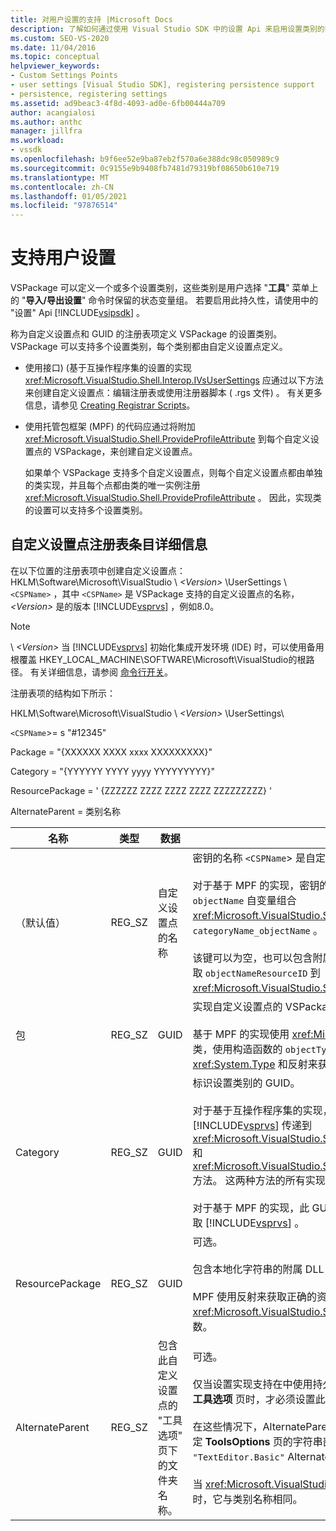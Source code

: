 ```yaml
---
title: 对用户设置的支持 |Microsoft Docs
description: 了解如何通过使用 Visual Studio SDK 中的设置 Api 来启用设置类别的持久性。
ms.custom: SEO-VS-2020
ms.date: 11/04/2016
ms.topic: conceptual
helpviewer_keywords:
- Custom Settings Points
- user settings [Visual Studio SDK], registering persistence support
- persistence, registering settings
ms.assetid: ad9beac3-4f8d-4093-ad0e-6fb00444a709
author: acangialosi
ms.author: anthc
manager: jillfra
ms.workload:
- vssdk
ms.openlocfilehash: b9f6ee52e9ba87eb2f570a6e388dc98c050989c9
ms.sourcegitcommit: 0c9155e9b9408fb7481d79319bf08650b610e719
ms.translationtype: MT
ms.contentlocale: zh-CN
ms.lasthandoff: 01/05/2021
ms.locfileid: "97876514"
---
```

# <a name="support-for-user-settings"></a>支持用户设置
VSPackage 可以定义一个或多个设置类别，这些类别是用户选择 "**工具**" 菜单上的 "**导入/导出设置**" 命令时保留的状态变量组。 若要启用此持久性，请使用中的 "设置" Api [!INCLUDE[vsipsdk](../../extensibility/includes/vsipsdk_md.md)] 。

 称为自定义设置点和 GUID 的注册表项定义 VSPackage 的设置类别。 VSPackage 可以支持多个设置类别，每个类别都由自定义设置点定义。

- 使用接口)  (基于互操作程序集的设置的实现 <xref:Microsoft.VisualStudio.Shell.Interop.IVsUserSettings> 应通过以下方法来创建自定义设置点：编辑注册表或使用注册器脚本 ( .rgs 文件) 。 有关更多信息，请参见 [Creating Registrar Scripts](/cpp/atl/creating-registrar-scripts)。

- 使用托管包框架 (MPF) 的代码应通过将附加 <xref:Microsoft.VisualStudio.Shell.ProvideProfileAttribute> 到每个自定义设置点的 VSPackage，来创建自定义设置点。

     如果单个 VSPackage 支持多个自定义设置点，则每个自定义设置点都由单独的类实现，并且每个点都由类的唯一实例注册 <xref:Microsoft.VisualStudio.Shell.ProvideProfileAttribute> 。 因此，实现类的设置可以支持多个设置类别。

## <a name="custom-settings-point-registry-entry-details"></a>自定义设置点注册表条目详细信息
 在以下位置的注册表项中创建自定义设置点： HKLM\Software\Microsoft\VisualStudio \\ *\<Version>* \UserSettings \\ `<CSPName>` ，其中 `<CSPName>` 是 VSPackage 支持的自定义设置点的名称， *\<Version>* 是的版本 [!INCLUDE[vsprvs](../../code-quality/includes/vsprvs_md.md)] ，例如8.0。

> [!NOTE]
> \\ *\<Version>* 当 [!INCLUDE[vsprvs](../../code-quality/includes/vsprvs_md.md)] 初始化集成开发环境 (IDE) 时，可以使用备用根覆盖 HKEY_LOCAL_MACHINE\SOFTWARE\Microsoft\VisualStudio的根路径。 有关详细信息，请参阅 [命令行开关](../../extensibility/command-line-switches-visual-studio-sdk.md)。

 注册表项的结构如下所示：

 HKLM\Software\Microsoft\VisualStudio \\ *\<Version>* \UserSettings\

 `<CSPName`>= s "#12345"

 Package = "{XXXXXX XXXX xxxx XXXXXXXXX}"

 Category = "{YYYYYY YYYY yyyy YYYYYYYYY}"

 ResourcePackage = ' {ZZZZZZ ZZZZ ZZZZ ZZZZ ZZZZZZZZZ} '

 AlternateParent = 类别名称

| 名称 | 类型 | 数据 | 说明 |
|-----------------|--------| - | - |
| （默认值） | REG_SZ | 自定义设置点的名称 | 密钥的名称 `<CSPName`> 是自定义设置点的未本地化名称。<br /><br /> 对于基于 MPF 的实现，密钥的名称是通过将 `categoryName` 构造函数的和 `objectName` 自变量组合 <xref:Microsoft.VisualStudio.Shell.ProvideProfileAttribute> 到来获取的 `categoryName_objectName` 。<br /><br /> 该键可以为空，也可以包含附属 DLL 中本地化字符串的引用 ID。 此值从自变量获取 `objectNameResourceID` 到 <xref:Microsoft.VisualStudio.Shell.ProvideProfileAttribute> 构造函数。 |
| 包 | REG_SZ | GUID | 实现自定义设置点的 VSPackage 的 GUID。<br /><br /> 基于 MPF 的实现使用 <xref:Microsoft.VisualStudio.Shell.ProvideProfileAttribute> 类，使用构造函数的 `objectType` 参数，其中包含 VSPackage 的 <xref:System.Type> 和反射来获取此值。 |
| Category | REG_SZ | GUID | 标识设置类别的 GUID。<br /><br /> 对于基于互操作程序集的实现，此值可以是任意选择的 GUID，IDE 会将其 [!INCLUDE[vsprvs](../../code-quality/includes/vsprvs_md.md)] 传递到 <xref:Microsoft.VisualStudio.Shell.Interop.IVsUserSettings.ExportSettings%2A> 和 <xref:Microsoft.VisualStudio.Shell.Interop.IVsUserSettings.ImportSettings%2A> 方法。 这两种方法的所有实现都应该验证其 GUID 参数。<br /><br /> 对于基于 MPF 的实现，此 GUID 由 <xref:System.Type> 实现设置机制的类的来获取 [!INCLUDE[vsprvs](../../code-quality/includes/vsprvs_md.md)] 。 |
| ResourcePackage | REG_SZ | GUID | 可选。<br /><br /> 包含本地化字符串的附属 DLL 的路径（如果实现 VSPackage 未提供）。<br /><br /> MPF 使用反射来获取正确的资源 VSPackage，因此， <xref:Microsoft.VisualStudio.Shell.ProvideProfileAttribute> 该类不会设置此参数。 |
| AlternateParent | REG_SZ | 包含此自定义设置点的 "工具选项" 页下的文件夹名称。 | 可选。<br /><br /> 仅当设置实现支持在中使用持久性机制（而不是自动化模型中的机制）保存状态的 **工具选项** 页时，才必须设置此值 [!INCLUDE[vsipsdk](../../extensibility/includes/vsipsdk_md.md)] 。<br /><br /> 在这些情况下，AlternateParent 键中的值是 `topic` `topic.sub-topic` 用于标识特定 **ToolsOptions** 页的字符串部分。 例如，对于 **ToolsOptions** 页， `"TextEditor.Basic"` AlternateParent 的值为 `"TextEditor"` 。<br /><br /> 当 <xref:Microsoft.VisualStudio.Shell.ProvideProfileAttribute> 生成自定义设置点时，它与类别名称相同。 |
